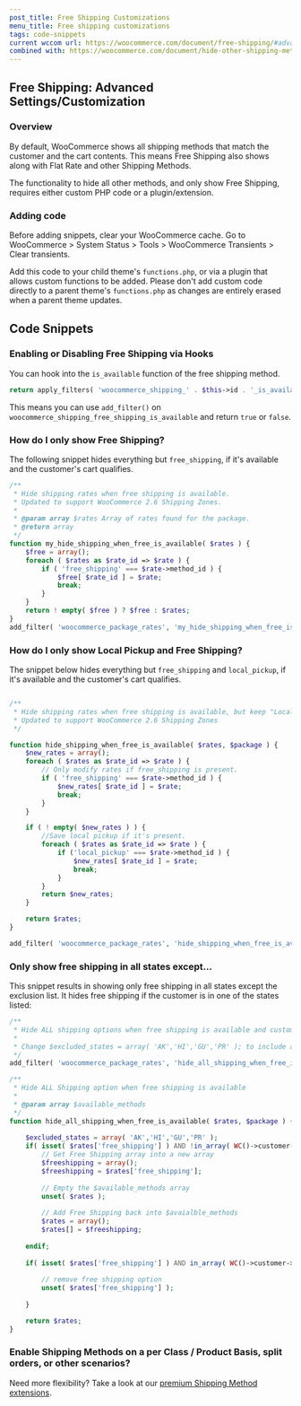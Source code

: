 ```yaml
---
post_title: Free Shipping Customizations
menu_title: Free shipping customizations
tags: code-snippets
current wccom url: https://woocommerce.com/document/free-shipping/#advanced-settings-customization
combined with: https://woocommerce.com/document/hide-other-shipping-methods-when-free-shipping-is-available/#use-a-plugin
---
```


## Free Shipping: Advanced Settings/Customization

### Overview

By default, WooCommerce shows all shipping methods that match the customer and the cart contents. This means Free Shipping also shows along with Flat Rate and other Shipping Methods. 

The functionality to hide all other methods, and only show Free Shipping, requires either custom PHP code or a plugin/extension.

### Adding code

Before adding snippets, clear your WooCommerce cache. Go to WooCommerce > System Status > Tools > WooCommerce Transients > Clear transients.

Add this code to your child theme's `functions.php`, or via a plugin that allows custom functions to be added. Please don't add custom code directly to a parent theme's `functions.php` as changes are entirely erased when a parent theme updates.

## Code Snippets

### Enabling or Disabling Free Shipping via Hooks

You can hook into the `is_available` function of the free shipping method.

```php
return apply_filters( 'woocommerce_shipping_' . $this->id . '_is_available', $is_available );
```

This means you can use `add_filter()` on `woocommerce_shipping_free_shipping_is_available` and return `true` or `false`.

### How do I only show Free Shipping?

The following snippet hides everything but `free_shipping`, if it's available and the customer's cart qualifies. 

```php
/**
 * Hide shipping rates when free shipping is available.
 * Updated to support WooCommerce 2.6 Shipping Zones.
 *
 * @param array $rates Array of rates found for the package.
 * @return array
 */
function my_hide_shipping_when_free_is_available( $rates ) {
	$free = array();
	foreach ( $rates as $rate_id => $rate ) {
		if ( 'free_shipping' === $rate->method_id ) {
			$free[ $rate_id ] = $rate;
			break;
		}
	}
	return ! empty( $free ) ? $free : $rates;
}
add_filter( 'woocommerce_package_rates', 'my_hide_shipping_when_free_is_available', 100 );
```

### How do I only show Local Pickup and Free Shipping?

The snippet below hides everything but `free_shipping` and `local_pickup`, if it's available and the customer's cart qualifies. 

```php

/**
 * Hide shipping rates when free shipping is available, but keep "Local pickup" 
 * Updated to support WooCommerce 2.6 Shipping Zones
 */

function hide_shipping_when_free_is_available( $rates, $package ) {
	$new_rates = array();
	foreach ( $rates as $rate_id => $rate ) {
		// Only modify rates if free_shipping is present.
		if ( 'free_shipping' === $rate->method_id ) {
			$new_rates[ $rate_id ] = $rate;
			break;
		}
	}

	if ( ! empty( $new_rates ) ) {
		//Save local pickup if it's present.
		foreach ( $rates as $rate_id => $rate ) {
			if ('local_pickup' === $rate->method_id ) {
				$new_rates[ $rate_id ] = $rate;
				break;
			}
		}
		return $new_rates;
	}

	return $rates;
}

add_filter( 'woocommerce_package_rates', 'hide_shipping_when_free_is_available', 10, 2 );
```

### Only show free shipping in all states except…

This snippet results in showing only free shipping in all states except the exclusion list. It hides free shipping if the customer is in one of the states listed:

```php
/**
 * Hide ALL shipping options when free shipping is available and customer is NOT in certain states
 *
 * Change $excluded_states = array( 'AK','HI','GU','PR' ); to include all the states that DO NOT have free shipping
 */
add_filter( 'woocommerce_package_rates', 'hide_all_shipping_when_free_is_available' , 10, 2 );

/**
 * Hide ALL Shipping option when free shipping is available
 *
 * @param array $available_methods
 */
function hide_all_shipping_when_free_is_available( $rates, $package ) {
 
	$excluded_states = array( 'AK','HI','GU','PR' );
	if( isset( $rates['free_shipping'] ) AND !in_array( WC()->customer->shipping_state, $excluded_states ) ) :
		// Get Free Shipping array into a new array
		$freeshipping = array();
		$freeshipping = $rates['free_shipping'];
 
		// Empty the $available_methods array
		unset( $rates );
 
		// Add Free Shipping back into $avaialble_methods
		$rates = array();
		$rates[] = $freeshipping;
 
	endif;
 
	if( isset( $rates['free_shipping'] ) AND in_array( WC()->customer->shipping_state, $excluded_states ) ) {
 
		// remove free shipping option
		unset( $rates['free_shipping'] );
 
	}

	return $rates;
}
```

### Enable Shipping Methods on a per Class / Product Basis, split orders, or other scenarios?

Need more flexibility? Take a look at our [premium Shipping Method extensions](https://woocommerce.com/product-category/woocommerce-extensions/shipping-methods/).


